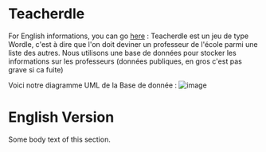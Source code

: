 # Teacherdle
For English informations, you can go [here](#English-Version) : 
Teacherdle est un jeu de type Wordle, c'est à dire que l'on doit deviner un professeur de l'école parmi une liste des autres.
Nous utilisons une base de données pour stocker les informations sur les professeurs (données publiques, en gros c'est pas grave si ca fuite)

Voici notre diagramme UML de la Base de donnée :
![image](https://github.com/user-attachments/assets/881c699a-cf2f-4b1d-920c-0752d415a933)

<a name="English-Version"></a>
# English Version


Some body text of this section.

